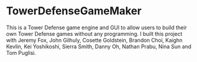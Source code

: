 # TowerDefenseGameMaker

This is a Tower Defense game engine and GUI to allow users to build their own Tower Defense games without any programming. I built this project with Jeremy Fox, John Gilhuly, Cosette Goldstein, Brandon Choi, Kaighn Kevlin, Kei Yoshikoshi, Sierra Smith, Danny Oh, Nathan Prabu, Nina Sun and Tom Puglisi.
